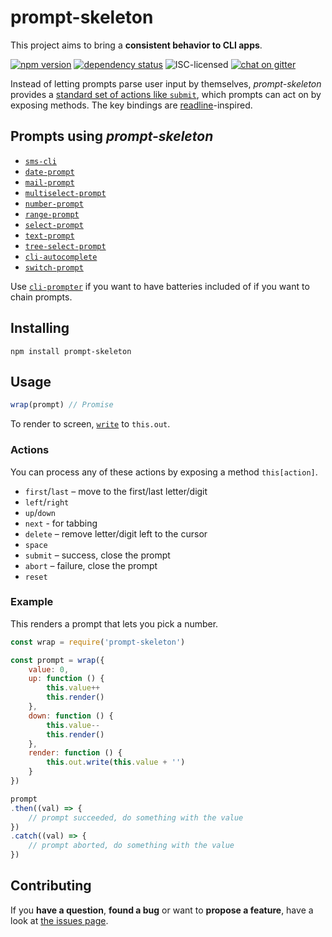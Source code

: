# prompt-skeleton

This project aims to bring a **consistent behavior to CLI apps**.

[![npm version](https://img.shields.io/npm/v/prompt-skeleton.svg)](https://www.npmjs.com/package/prompt-skeleton)
[![dependency status](https://img.shields.io/david/derhuerst/prompt-skeleton.svg)](https://david-dm.org/derhuerst/prompt-skeleton#info=dependencies)
![ISC-licensed](https://img.shields.io/github/license/derhuerst/prompt-skeleton.svg)
[![chat on gitter](https://badges.gitter.im/derhuerst.svg)](https://gitter.im/derhuerst)

Instead of letting prompts parse user input by themselves, *prompt-skeleton* provides a [standard set of actions like `submit`](#actions), which prompts can act on by exposing methods. The key bindings are [readline](https://de.wikipedia.org/wiki/GNU_readline)-inspired.


## Prompts using *prompt-skeleton*

- [`sms-cli`](https://github.com/derhuerst/sms-cli)
- [`date-prompt`](https://github.com/derhuerst/date-prompt)
- [`mail-prompt`](https://github.com/derhuerst/mail-prompt)
- [`multiselect-prompt`](https://github.com/derhuerst/multiselect-prompt)
- [`number-prompt`](https://github.com/derhuerst/number-prompt)
- [`range-prompt`](https://github.com/derhuerst/range-prompt)
- [`select-prompt`](https://github.com/derhuerst/select-prompt)
- [`text-prompt`](https://github.com/derhuerst/text-prompt)
- [`tree-select-prompt`](https://github.com/derhuerst/tree-select-prompt)
- [`cli-autocomplete`](https://github.com/derhuerst/cli-autocomplete)
- [`switch-prompt`](https://github.com/derhuerst/switch-prompt)

Use [`cli-prompter`](https://github.com/ahdinosaur/cli-prompter) if you want to have batteries included of if you want to chain prompts.


## Installing

```
npm install prompt-skeleton
```


## Usage

```js
wrap(prompt) // Promise
```

To render to screen, [`write`](https://nodejs.org/Dash/hjthuzjx/nodejs/api/stream.html#stream_writable_write_chunk_encoding_callback) to `this.out`.

### Actions

You can process any of these actions by exposing a method `this[action]`.

- `first`/`last` – move to the first/last letter/digit
- `left`/`right`
- `up`/`down`
- `next` - for tabbing
- `delete` – remove letter/digit left to the cursor
- `space`
- `submit` – success, close the prompt
- `abort` – failure, close the prompt
- `reset`

### Example

This renders a prompt that lets you pick a number.

```js
const wrap = require('prompt-skeleton')

const prompt = wrap({
	value: 0,
	up: function () {
		this.value++
		this.render()
	},
	down: function () {
		this.value--
		this.render()
	},
	render: function () {
		this.out.write(this.value + '')
	}
})

prompt
.then((val) => {
	// prompt succeeded, do something with the value
})
.catch((val) => {
	// prompt aborted, do something with the value
})
```


## Contributing

If you **have a question**, **found a bug** or want to **propose a feature**, have a look at [the issues page](https://github.com/derhuerst/prompt-skeleton/issues).
